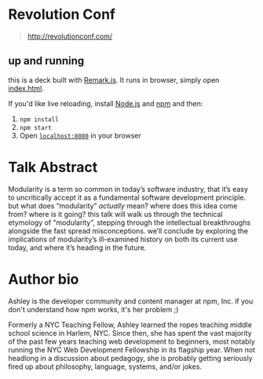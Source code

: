 # Revolution Conf
> http://revolutionconf.com/

## up and running

this is a deck built with [Remark.js]. It runs in browser, simply open
[index.html].

If you'd like live reloading, install [Node.js] and [npm] and then:

1. `npm install`
2. `npm start`
3. Open [`localhost:8080`] in your browser

[`localhost:8080`]: http://localhost:8080
[index.html]: https://github.com/ashleygwilliams/revconf/blob/gh-pages/index.html
[Remark.js]: https://github.com/gnab/remark
[Node.js]: https://nodejs.org
[npm]: https://www.npmjs.com/

# Talk Abstract

Modularity is a term so common in today’s software industry, that it’s easy to uncritically accept it as a fundamental software development principle. but what does “modularity” *actually* mean? where does this idea come from? where is it going? this talk will walk us through the technical etymology of “modularity”, stepping through the intellectual breakthroughs alongside the fast spread misconceptions. we’ll conclude by exploring the implications of modularity’s ill-examined history on both its current use today, and where it’s heading in the future.

# Author bio

Ashley is the developer community and content manager at npm, Inc. if you don't understand how npm works, it's her problem ;)
 
 Formerly a NYC Teaching Fellow, Ashley learned the ropes teaching middle school science in Harlem, NYC. Since then, she has spent the vast majority of the past few years teaching web development to beginners, most notably running the NYC Web Development Fellowship in its flagship year. When not headlong in a discussion about pedagogy, she is probably getting seriously fired up about philosophy, language, systems, and/or jokes.
